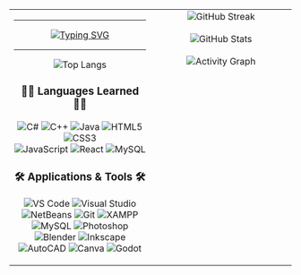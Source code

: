 <table>
  <tr>
    <!-- LEFT: Intro + rectangular badges -->
    <td width="50%" valign="top" align="center">
      <hr>
      <p align="center">
        <a href="https://git.io/typing-svg">
<img src="https://readme-typing-svg.demolab.com?font=Fira+Code&size=24&pause=1000&center=true&vCenter=true&width=520&lines=eat.+code.+sleep.+repeat.;runs.+works%3F+don%27t+touch%21;type.+delete.+type.+delete.+type.&color=00FF00&background=000000" alt="Typing SVG">
        </a>
      </p>
      <hr>
      <img src="https://github-readme-stats.vercel.app/api/top-langs/?username=CodeSaysWhat&layout=compact&title_color=FFA500&text_color=FFA500&bg_color=000000&hide_border=true" alt="Top Langs">
      <br>
      <h3>👩‍💻 Languages Learned 👩‍💻</h3>
      <p>
        <img src="https://img.shields.io/badge/C%23-239120?style=for-the-badge&logo=csharp&logoColor=white" alt="C#">
        <img src="https://img.shields.io/badge/C++-00599C?style=for-the-badge&logo=cplusplus&logoColor=white" alt="C++">
        <img src="https://img.shields.io/badge/Java-ED8B00?style=for-the-badge&logo=java&logoColor=white" alt="Java">
        <img src="https://img.shields.io/badge/HTML5-E34F26?style=for-the-badge&logo=html5&logoColor=white" alt="HTML5">
        <img src="https://img.shields.io/badge/CSS3-1572B6?style=for-the-badge&logo=css3&logoColor=white" alt="CSS3"><br>
        <img src="https://img.shields.io/badge/JavaScript-F7DF1E?style=for-the-badge&logo=javascript&logoColor=000000" alt="JavaScript">
        <img src="https://img.shields.io/badge/React-20232A?style=for-the-badge&logo=react&logoColor=61DAFB" alt="React">
        <img src="https://img.shields.io/badge/MySQL-4479A1?style=for-the-badge&logo=mysql&logoColor=white" alt="MySQL">
      </p>
      <h3>🛠️ Applications & Tools 🛠️</h3>
      <p>
        <img src="https://img.shields.io/badge/VS%20Code-007ACC?style=for-the-badge&logo=visual-studio-code&logoColor=white" alt="VS Code">
        <img src="https://img.shields.io/badge/Visual%20Studio-5C2D91?style=for-the-badge&logo=visual-studio&logoColor=white" alt="Visual Studio">
        <img src="https://img.shields.io/badge/NetBeans-1B6AC6?style=for-the-badge&logo=apache-netbeans-ide&logoColor=white" alt="NetBeans">
        <img src="https://img.shields.io/badge/Git-F05032?style=for-the-badge&logo=git&logoColor=white" alt="Git">
        <img src="https://img.shields.io/badge/XAMPP-FB7A24?style=for-the-badge&logo=xampp&logoColor=white" alt="XAMPP">
        <img src="https://img.shields.io/badge/MySQL-4479A1?style=for-the-badge&logo=mysql&logoColor=white" alt="MySQL">
        <img src="https://img.shields.io/badge/Photoshop-31A8FF?style=for-the-badge&logo=adobe-photoshop&logoColor=white" alt="Photoshop">
        <img src="https://img.shields.io/badge/Blender-F5792A?style=for-the-badge&logo=blender&logoColor=white" alt="Blender">
        <img src="https://img.shields.io/badge/Inkscape-000000?style=for-the-badge&logo=inkscape&logoColor=white" alt="Inkscape">
        <img src="https://img.shields.io/badge/AutoCAD-E51050?style=for-the-badge&logo=autodesk&logoColor=white" alt="AutoCAD">
        <img src="https://img.shields.io/badge/Canva-00C4CC?style=for-the-badge&logo=canva&logoColor=white" alt="Canva">
        <img src="https://img.shields.io/badge/Godot-478CBF?style=for-the-badge&logo=godot-engine&logoColor=white" alt="Godot">
      </p>
    </td>
    <!-- RIGHT: Stats (hacker green on black) -->
    <td width="50%" valign="top" align="center">
      <img src="https://streak-stats.demolab.com?user=CodeSaysWhat&background=000000&ring=FFA500&fire=FFA500&currStreakNum=FFA500&sideNums=FFA500&currStreakLabel=FFA500&sideLabels=FFA500&dates=FFA500&stroke=FFA500&hide_border=true" alt="GitHub Streak">
      <br><br>
      <img src="https://github-readme-stats.vercel.app/api?username=CodeSaysWhat&show_icons=true&title_color=FFA500&text_color=FFA500&icon_color=FFA500&bg_color=000000&hide_border=true" alt="GitHub Stats">
      <br><br>
    <img src="https://github-readme-activity-graph.vercel.app/graph?username=CodeSaysWhat&bg_color=000000&color=FFA500&line=FFA500&point=FFFFFF&area=true&hide_border=true" alt="Activity Graph">
    </td>
  </tr>
</table>
